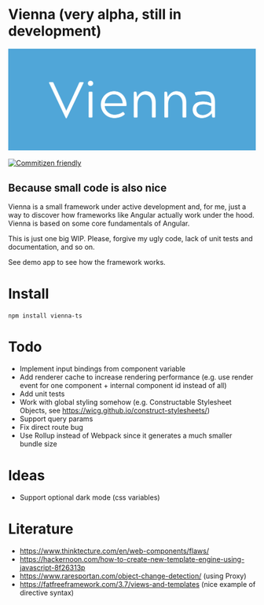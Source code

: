 # Vienna (very alpha, still in development)

![Vienna logo](https://raw.githubusercontent.com/YoeriNijs/vienna/main/img/logo.png)

[![Commitizen friendly](https://img.shields.io/badge/commitizen-friendly-brightgreen.svg)](http://commitizen.github.io/cz-cli/)

## Because small code is also nice

Vienna is a small framework under active development and, for me, just a way to discover how frameworks like Angular actually work under the
hood. Vienna is based on some core fundamentals of Angular.

This is just one big WIP. Please, forgive my ugly code, lack of unit tests and documentation, and so on.

See demo app to see how the framework works.

# Install

```
npm install vienna-ts
```

# Todo

- Implement input bindings from component variable
- Add renderer cache to increase rendering performance (e.g. use render event for one component + internal component id instead of all)
- Add unit tests
- Work with global styling somehow (e.g. Constructable Stylesheet Objects, see https://wicg.github.io/construct-stylesheets/)
- Support query params
- Fix direct route bug
- Use Rollup instead of Webpack since it generates a much smaller bundle size

# Ideas

- Support optional dark mode (css variables)

# Literature

- https://www.thinktecture.com/en/web-components/flaws/
- https://hackernoon.com/how-to-create-new-template-engine-using-javascript-8f26313p
- https://www.raresportan.com/object-change-detection/ (using Proxy)
- https://fatfreeframework.com/3.7/views-and-templates (nice example of directive syntax)
